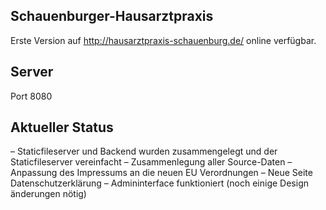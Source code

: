 ## Schauenburger-Hausarztpraxis
Erste Version auf http://hausarztpraxis-schauenburg.de/ online verfügbar.

## Server
Port 8080

## Aktueller Status
– Staticfileserver und Backend wurden zusammengelegt und der Staticfileserver vereinfacht
– Zusammenlegung aller Source-Daten
– Anpassung des Impressums an die neuen EU Verordnungen
– Neue Seite Datenschutzerklärung
– Admininterface funktioniert (noch einige Design änderungen nötig)